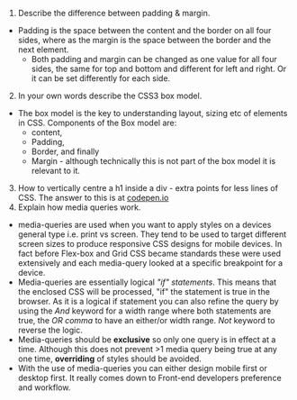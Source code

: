 1. Describe the difference between padding & margin.
* Padding is the space between the content and the border  on all four sides, where as the margin is the space between the border and the next element.
   * Both padding and margin can be changed as one value for all four sides, the same for top and bottom and different for left and right. Or it can be set differently for each side.
2. In your own words describe the CSS3 box model.
* The box model is the key to understanding layout, sizing etc of elements in CSS. Components of the Box model are:
   * content,
   * Padding,
   * Border, and finally
   * Margin - although technically this is not part of the box model it is relevant to it.
3. How to vertically centre a h1 inside a div - extra points for less lines of CSS.
The answer to this is at [codepen.io](https://codepen.io/heb264/pen/bamYvJ)
4. Explain how media queries work.
* media-queries are used when you want to apply styles on a devices general type i.e. print vs screen. They tend to be used to target different screen sizes to produce responsive CSS designs for mobile devices. In fact before Flex-box and Grid CSS became standards these were used extensively and each media-query looked at a specific breakpoint for a device.
* Media-queries are essentially logical _"if" statements_. This means that the enclosed CSS will be processed, "if" the statement is true in the browser. As it is a logical if statement you can also refine the query by using the _And_ keyword for a width range where both statements are true, the _OR comma_ to have an either/or width range. _Not_ keyword to reverse the logic.
* Media-queries should be __exclusive__ so only one query is in effect at a time. Although this does not prevent >1 media query being true at any one time, __overriding__ of styles should be avoided.
* With the use of media-queries you can either design mobile first or desktop first. It really comes down to Front-end developers preference and workflow.
